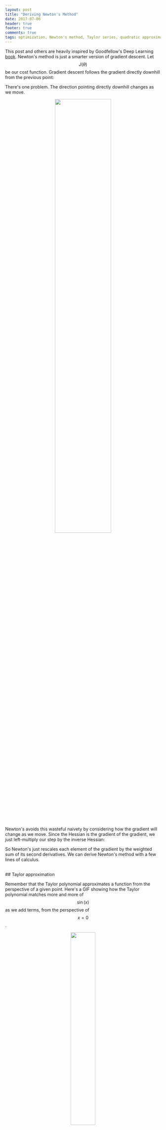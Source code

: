 ```yaml
---
layout: post
title: "Deriving Newton's Method"
date: 2017-07-06
header: true
footer: true
comments: true
tags: optimization, Newton's method, Taylor series, quadratic approximation
---
```


This post and others are heavily inspired by Goodfellow's Deep Learning [book](http://www.deeplearningbook.org). Newton's method is just a smarter version of gradient descent. Let $$J(\theta)$$ be our cost function. Gradient descent follows the gradient directly downhill from the previous point:

<script type="math/tex; mode=display">
\theta_k = \theta_{k-1} - \nabla J(\theta_{k-1}) \quad \text{SGD}
</script>

There's one problem. The direction pointing directly downhill changes as we move.

<center><img src='http://trond.hjorteland.com/thesis/img208.gif' style='width:60%;object-fit: contain'/></center>

Newton's avoids this wasteful naivety by considering how the gradient will change as we move. Since the Hessian is the gradient of the gradient, we just left-multiply our step by the inverse Hessian:

<script type="math/tex; mode=display">
\theta_k = \theta_{k-1} - H^{-1} \nabla J(\theta_{k-1}) \quad \text{Newton's}
</script>

So Newton's just rescales each element of the gradient by the weighted sum of its second derivatives. We can derive Newton's method with a few lines of calculus.

<br>
## Taylor approximation

Remember that the Taylor polynomial approximates a function from the perspective of a given point. Here's a GIF showing how the Taylor polynomial matches more and more of $$\sin(x)$$ as we add terms, from the perspective of $$x = 0$$.

<center><img src='http://mathforum.org/mathimages/imgUpload/thumb/Taylor_Main.gif/400px-Taylor_Main.gif' style='width:40%;object-fit: contain'/></center>

Well, it takes a _lot_ of terms. You'll be surprised to hear that in a lot of optimization we only use two terms. Yeah, this is a bad approximation, but it works as long as we don't move too far. Besides, after we move, we'll make a new Taylor approximation from our new point, which will suit us for another small move from there.


<br>
## Deriving Newton's from the Taylor expansion

If we look at the second-order Taylor polynomial from the perspective of $$\theta_0$$, we have

<script type="math/tex; mode=display">
J(\theta_0) + (\theta - \theta_0) \nabla J(\theta_0) + \frac{1}{2} (\theta - \theta_0) H (\theta - \theta_0)^\top
</script>

This approximates our cost function $$J(\theta)$$, as long as we don't move too far from our perspective point $$\theta_0$$. Since we're trying to minimize our cost, we'll set its gradient equal to zero. That means, in one step, we'll move in the direction and distance that gets us to a flat gradient, assuming our quadratic approximation is accurate up until that point. This assumption can be good or bad. In deep learning it can end up jumping us to saddle points. A quick note: we're using column gradients below, so $$(\theta - \theta_0)^\top$$ is a row vector which forms a dot product with $$J(\theta_0)$$.

<br>
### Finding the gradient

The gradient of the second-order Taylor approximation of the cost function is
<script type="math/tex; mode=display">
\nabla \left[ J(\theta_0) + (\theta - \theta_0)^\top \nabla J(\theta_0) + \frac{1}{2} (\theta - \theta_0)^\top H (\theta - \theta_0) \right]
</script>
and by linearity of the gradient operator
<script type="math/tex; mode=display">
\nabla J(\theta_0) + \nabla \left[ (\theta - \theta_0)^\top \nabla J(\theta_0) \right] + \frac{1}{2} \nabla \left[ (\theta - \theta_0)^\top H (\theta - \theta_0) \right]
</script>
The first term is zero since $$\theta_0$$ is fixed and we're taking the gradient with respect to $$\theta$$.

By linearity of transpose
<script type="math/tex; mode=display">
\nabla \left[ (\theta^\top - \theta_0^\top) \nabla J(\theta_0) \right] + \frac{1}{2} \nabla \left[ (\theta^\top - \theta_0^\top) H (\theta - \theta_0) \right]
</script>
and linearity of matrix product
<script type="math/tex; mode=display">
\nabla \left[ \theta^\top \nabla J(\theta_0) - \theta_0^\top \nabla J(\theta_0)  \right] + \frac{1}{2} \nabla \left[ \theta^\top H (\theta - \theta_0) - \theta_0^\top H (\theta - \theta_0) \right]
</script>
and again upon the right side
<script type="math/tex; mode=display">
\nabla \left[ \theta^\top \nabla J(\theta_0) - \theta_0^\top \nabla J(\theta_0)  \right] + \frac{1}{2} \nabla \left[\theta^\top H \theta - \theta^\top H \theta_0 - \theta_0^\top H \theta + \theta_0^\top H \theta_0 \right]
</script>
Distributing and applying the gradient operators gives
<script type="math/tex; mode=display">
\nabla J(\theta_0) + \frac{1}{2} \left[2 H \theta - H \theta_0 - (\theta_0^\top H)^\top + 0 \right]
</script>
and distributing the transpose across the product
<script type="math/tex; mode=display">
\nabla J(\theta_0) + \frac{1}{2} \left[2 H \theta - H \theta_0 - H^
\top \theta_0 \right]
</script>
and exploiting the fact that the Hessian is symmetric such that $$H^\top = H$$
<script type="math/tex; mode=display">
\begin{aligned}
\nabla J(\theta_0) + \frac{1}{2} \left[2 H \theta - 2 H \theta_0 \right] \\[1.6em]
\nabla J(\theta_0) + H(\theta - \theta_0)
\end{aligned}
</script>

<br>
### Setting the gradient to zero

So this is the gradient of our quadratic approximation of our cost function $$J(\theta)$$ when evaluated at our current parameter setting $$\theta_0$$. If we set this equation equal to zero and solve for $$\theta$$ we get the new parameter setting that sets our gradient equal to zero when exploiting 
<script type="math/tex; mode=display">
\begin{aligned}
\nabla J(\theta_0) + H(\theta - \theta_0) := 0 \\[1.6em]
\nabla J(\theta_0) + H \theta - H \theta_0 = 0 \\[1.6em]
H \theta  = H \theta_0 - \nabla J(\theta_0) \\[1.6em]
\theta = \theta_0 - H^{-1} \nabla J(\theta_0)
\end{aligned}
</script>

So taking one Newton step puts us at a point of zero gradient, to the extent that our actual cost function reflects a quadratic function such that our second-order approximation is a good one. 

<br>
## Conclusion

Newton's method is gradient descent where we scale the gradient by the inverse Hessian. This gives Newton's foresight of how the gradient will change as we move, which lets us jump straight to the point where the gradient is zero if we so choose. A learning rate of $$1$$ will make this happen. A learning rate less than $$1$$ is more conservative.

Newton's has weakness. It will actually move uphill to a point of zero gradient, and that point could also be a saddle point rather than a local minimum. Additionally you have to use $$O(n^2)$$ operations to compute the Hessian. There are ways to fix these weaknesses, known as _quasi-Newton methods_. We'll explore these in future posts. $$\quad \square$$

<br>